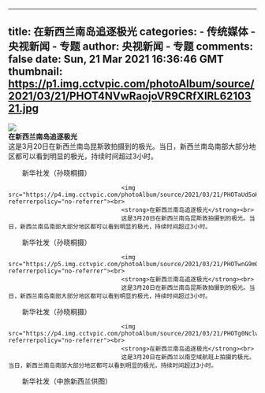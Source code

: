 
---
title: 在新西兰南岛追逐极光
categories: 
    - 传统媒体
    - 央视新闻 - 专题
author: 央视新闻 - 专题
comments: false
date: Sun, 21 Mar 2021 16:36:46 GMT
thumbnail: https://p1.img.cctvpic.com/photoAlbum/source/2021/03/21/PHOT4NVwRaojoVR9CRfXlRL6210321.jpg
---

<div>   
<img src="https://p1.img.cctvpic.com/photoAlbum/source/2021/03/21/PHOT4NVwRaojoVR9CRfXlRL6210321.jpg" referrerpolicy="no-referrer"><br>
                                    <strong>在新西兰南岛追逐极光</strong><br>
                                    这是3月20日在新西兰南岛昆斯敦拍摄到的极光。当日，新西兰南岛南部大部分地区都可以看到明显的极光，持续时间超过3小时。

　　新华社发（孙晓桐摄）<br>
                                
                                    <img src="https://p4.img.cctvpic.com/photoAlbum/source/2021/03/21/PHOTaUd5oH99YjTsHZuxq7ad210321.jpg" referrerpolicy="no-referrer"><br>
                                    <strong>在新西兰南岛追逐极光</strong><br>
                                    这是3月20日在新西兰南岛昆斯敦拍摄到的极光。当日，新西兰南岛南部大部分地区都可以看到明显的极光，持续时间超过3小时。

　　新华社发（孙晓桐摄）<br>
                                
                                    <img src="https://p5.img.cctvpic.com/photoAlbum/source/2021/03/21/PHOTwnG9mOOKbqNVhGjEHgfy210321.jpg" referrerpolicy="no-referrer"><br>
                                    <strong>在新西兰南岛追逐极光</strong><br>
                                    这是3月20日在新西兰南岛昆斯敦拍摄到的极光。当日，新西兰南岛南部大部分地区都可以看到明显的极光，持续时间超过3小时。

　　新华社发（孙晓桐摄）<br>
                                
                                    <img src="https://p4.img.cctvpic.com/photoAlbum/source/2021/03/21/PHOTg0Nclw4xGh78csCPfb1p210321.jpg" referrerpolicy="no-referrer"><br>
                                    <strong>在新西兰南岛追逐极光</strong><br>
                                    这是3月20日在新西兰以南空域航班上拍摄的极光。当日，新西兰南岛南部大部分地区都可以看到明显的极光，持续时间超过3小时。

　　新华社发（中旅新西兰供图）<br>
                                  
</div>
            
